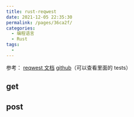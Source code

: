 ```yaml
---
title: rust-reqwest
date: 2021-12-05 22:35:30
permalink: /pages/36ca2f/
categories: 
  - 编程语言
  - Rust
tags: 
  - 
---
```






参考：
[reqwest 文档](https://docs.rs/reqwest/latest/reqwest/)
[github](https://github.com/seanmonstar/reqwest)（可以查看里面的 tests）


## get

## post

